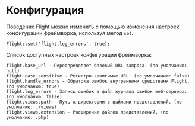 # Конфигурация

Поведение Flight можно изменить с помощью изменения настроек конфигурации фреймворка, используя метод `set`.

``` php?start_inline=1
Flight::set('flight.log_errors', true);
```

Список доступных настроек конфигурации фреймворка:

    flight.base_url - Переопределяет базовый URL запроса. (по умолчанию: null)
    flight.case_sensitive - Регистро-зависимые URL. (по умолчанию: false)
    flight.handle_errors - Обратока ошибок внутренними средствами Flight. (по умолчанию: true)
    flight.log_errors - Запись ошибок в файл журнала ошибок веб-сервера. (по умолчанию: false)
    flight.views.path - Путь к директории с файлами представлений. (по умолчанию: ./views)
    flight.views.extension - Расширение файлов представлений. (по умолчанию: .php)
